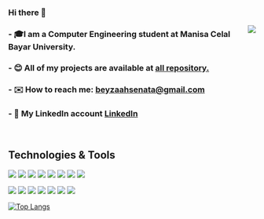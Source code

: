 ### Hi there 👋
<img align="right" src="https://user-images.githubusercontent.com/5713670/87202985-820dcb80-c2b6-11ea-9f56-7ec461c497c3.gif"></img>

###  - 🎓I am a Computer Engineering student at Manisa Celal Bayar University.
###  - 😊 All of my projects are available at [all repository.](https://github.com/beyzahsen?tab=repositories)
###  - ✉️ How to reach me: beyzaahsenata@gmail.com
###  - 🔗 My LinkedIn account [LinkedIn](https://www.linkedin.com/in/beyza-ahsen-ata-9019b3207/)
<br>

 ## Technologies & Tools

<img src="https://img.shields.io/badge/Java-ED8B00?style=for-the-badge&logo=java&logoColor=white"></img>
<img src="https://img.shields.io/badge/Spring-6DB33F?style=for-the-badge&logo=spring&logoColor=white"></img>
<img src="https://img.shields.io/badge/python-3670A0?style=for-the-badge&logo=python&logoColor=ffdd54"></img>
<img src="https://img.shields.io/badge/C%23-239120?style=for-the-badge&logo=c-sharp&logoColor=white"></img>
<img src="https://img.shields.io/badge/javascript-%23323330.svg?style=for-the-badge&logo=javascript&logoColor=%23F7DF1E"></img>
<img src="https://img.shields.io/badge/bootstrap-%23563D7C.svg?style=for-the-badge&logo=bootstrap&logoColor=white"></img>
<img src="https://img.shields.io/badge/HTML5-E34F26?style=for-the-badge&logo=html5&logoColor=white"></img>
<img src="https://img.shields.io/badge/CSS3-1572B6?style=for-the-badge&logo=css3&logoColor=white"></img>

<img src="https://img.shields.io/badge/Visual Studio Code-007ACC?style=for-the-badge&logo=visualstudiocode&logoColor=white"></img>
<img src="https://img.shields.io/badge/pycharm-143?style=for-the-badge&logo=pycharm&logoColor=black&color=black&labelColor=green"></img>
<img src="https://img.shields.io/badge/postgres-%23316192.svg?style=for-the-badge&logo=postgresql&logoColor=white"></img>
<img src="https://img.shields.io/badge/Microsoft_SQL_Server-CC2927?style=for-the-badge&logo=microsoft-sql-server&logoColor=white"></img>
<img src="https://img.shields.io/badge/Eclipse-FE7A16.svg?style=for-the-badge&logo=Eclipse&logoColor=white"></img>
<img src="https://img.shields.io/badge/Visual Studio-239120?style=for-the-badge&logo=visualstudio&logoColor=white"></img>
<img src="https://img.shields.io/badge/Apache Netbeans IDE-6DB33F?style=for-the-badge&logo=apachenetbeanside&logoColor=white"></img>

<!--[![My GitHub Language Stats](https://github-readme-stats.vercel.app/api/top-langs/?username=beyzahsen&langs_count=9&theme=tokyonight)]()-->

[![Top Langs](https://github-readme-stats.vercel.app/api/top-langs/?username=beyzahsen&layout=compact)](https://github.com/beyzahsen/github-readme-stats)

